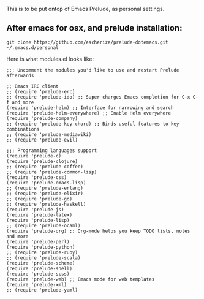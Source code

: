 This is to be put ontop of Emacs Prelude, as personal settings.

After emacs for osx, and prelude installation:
--

    git clone https://github.com/escherize/prelude-dotemacs.git ~/.emacs.d/personal


Here is what modules.el looks like:


    ;;; Uncomment the modules you'd like to use and restart Prelude afterwards

    ;; Emacs IRC client
    ;; (require 'prelude-erc)
    ;; (require 'prelude-ido) ;; Super charges Emacs completion for C-x C-f and more
    (require 'prelude-helm) ;; Interface for narrowing and search
    (require 'prelude-helm-everywhere) ;; Enable Helm everywhere
    (require 'prelude-company)
    ;; (require 'prelude-key-chord) ;; Binds useful features to key combinations
    ;; (require 'prelude-mediawiki)
    ;; (require 'prelude-evil)

    ;;; Programming languages support
    (require 'prelude-c)
    (require 'prelude-clojure)
    ;; (require 'prelude-coffee)
    ;; (require 'prelude-common-lisp)
    (require 'prelude-css)
    (require 'prelude-emacs-lisp)
    ;; (require 'prelude-erlang)
    ;; (require 'prelude-elixir)
    ;; (require 'prelude-go)
    ;; (require 'prelude-haskell)
    (require 'prelude-js)
    (require 'prelude-latex)
    (require 'prelude-lisp)
    ;; (require 'prelude-ocaml)
    (require 'prelude-org) ;; Org-mode helps you keep TODO lists, notes and more
    (require 'prelude-perl)
    (require 'prelude-python)
    ;; (require 'prelude-ruby)
    ;; (require 'prelude-scala)
    (require 'prelude-scheme)
    (require 'prelude-shell)
    (require 'prelude-scss)
    (require 'prelude-web) ;; Emacs mode for web templates
    (require 'prelude-xml)
    ;; (require 'prelude-yaml)
